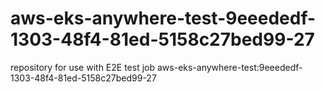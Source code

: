 # aws-eks-anywhere-test-9eeededf-1303-48f4-81ed-5158c27bed99-27
repository for use with E2E test job aws-eks-anywhere-test:9eeededf-1303-48f4-81ed-5158c27bed99-27
